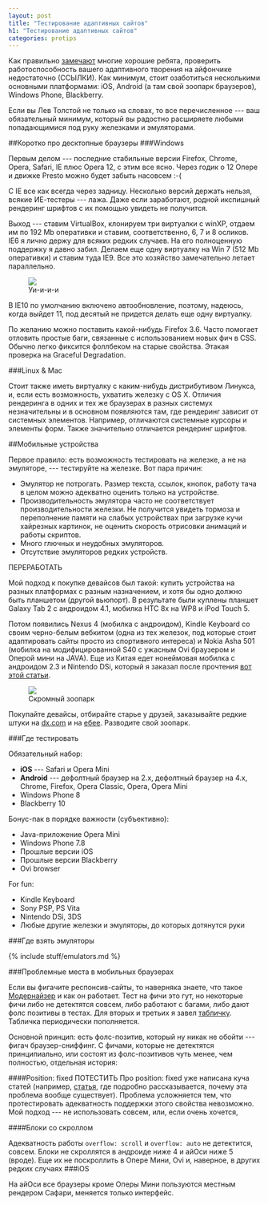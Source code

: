 ```yaml
---
layout: post
title: "Тестирование адаптивных сайтов"
h1: "Тестирование адаптивных сайтов"
categories: protips
---
```


Как правильно [замечают](http://www.quirksmode.org/blog/archives/2010/02/the_iphone_obse.html) многие хорошие ребята, проверить работоспособность вашего адаптивного творения на айфончике недостаточно (ССЫЛКИ).
Как минимум, стоит озаботиться несколькими основными платформами: iOS, Android (а там свой зоопарк браузеров), Windows Phone,
Blackberry.

Если вы Лев Толстой не только на словах, то все перечисленное --- ваш обязательный
минимум, который вы радостно расширяете любыми попадающимися под руку железками и эмуляторами.

##Коротко про десктопные браузеры
###Windows

Первым делом --- последние стабильные версии Firefox, Chrome, Opera, Safari, IE плюс Opera 12, с этим все ясно. Через годик о 12 Опере и движке Presto можно будет забыть насовсем :-(

С IE все как всегда через задницу. Несколько версий держать нельзя, всякие ИЕ-тестеры --- лажа. Даже если заработают, родной икспишный рендеринг шрифтов с их помощью увидеть не получится.

Выход --- ставим VirtualBox, клонируем три виртуалки с winXP, отдаем
им по 192 Mb оперативки и ставим,
соответственно, 6, 7 и 8 осликов. IE6 я лично держу для всяких редких случаев. На его полноценную поддержку я давно забил. Делаем еще одну виртуалку на Win 7 (512 Mb оперативки) и ставим туда IE9. Все это хозяйство замечательно летает
параллельно.

<figure>
	<img src="i/virtual_machines.jpg">
	<figcaption>Уи-и-и-и</figcaption>
</figure>

В IE10 по умолчанию включено автообновление, поэтому, надеюсь, когда выйдет 11, под десятый не придется делать еще одну виртуалку.

По желанию можно поставить какой-нибудь Firefox 3.6. Часто помогает отловить простые баги, связанные с использованием новых фич в CSS. Обычно легко фиксится фоллбеком на старые свойства. Этакая проверка на Graceful Degradation.

###Linux & Mac

Стоит также иметь виртуалку с каким-нибудь дистрибутивом Линукса, и, если есть возможность, ухватить железку с OS X. Отличия рендеринга в одних и тех же браузерах в разных системух незначительны и в основном появляются там, где рендеринг зависит от системных элементов. Например, отличаются системные курсоры и элементы форм. Также значительно отличается рендеринг шрифтов.

##Мобильные устройства

Первое правило: есть возможность тестировать на железке, а не на эмуляторе, --- тестируйте на железке. Вот пара причин:

- Эмулятор не потрогать. Размер текста, ссылок, кнопок, работу тача в целом можно адекватно оценить только на устройстве.
- Производительность эмулятора часто не соответствует производительности железки. Не получится увидеть тормоза и переполнение памяти на слабых устройствах при загрузке кучи хайрезных картинок, не оценить скорость отрисовки анимаций и работы скриптов.
- Много глючных и неудобных эмуляторов.
- Отсутствие эмуляторов редких устройств.

ПЕРЕРАБОТАТЬ

Мой подход к покупке девайсов был такой: купить устройства на разных платформах с разным назначением, и хотя бы одно должно быть планшетом (другой вьюпорт). В результате были куплены планшет Galaxy Tab 2 с андроидом 4.1, мобилка HTC 8x на WP8 и iPod Touch 5.

Потом появились Nexus 4 (мобилка с андроидом), Kindle Keyboard со своим черно-белым вебкитом (одна из тех железок, под которые стоит адаптировать сайты просто из спортивного интереса) и Nokia Asha 501 (мобилка на модифицированной S40 с ужасным Ovi браузером и Оперой мини на JAVA). Еще из Китая едет нонеймовая мобилка с андроидом 2.3 и Nintendo DSi, который я заказал после прочтения [вот этой статьи](http://maban.co.uk/73).

<figure>
	<img src="i/zoo.jpg">
	<figcaption>Скромный зоопарк</figcaption>
</figure>

Покупайте девайсы, отбирайте старье у друзей, заказывайте редкие штуки на [dx.com](//dx.com) и на [ебее](//ebay.com). Разводите свой зоопарк.

###Где тестировать

Обязательный набор:

- **iOS** --- Safari и Opera Mini
- **Android** --- дефолтный браузер на 2.x, дефолтный браузер на 4.x, Chrome, Firefox, Opera Classic, Opera, Opera Mini
- Windows Phone 8
- Blackberry 10

Бонус-пак в порядке важности (субъективно):

- Java-приложение Opera Mini
- Windows Phone 7.8
- Прошлые версии iOS
- Прошлые версии Blackberry
- Ovi browser

For fun:

- Kindle Keyboard
- Sony PSP, PS Vita
- Nintendo DSi, 3DS
- Любые другие железки и эмуляторы, до которых дотянутся руки

###Где взять эмуляторы

{% include stuff/emulators.md %}

###Проблемные места в мобильных браузерах

Если вы фигачите респонсив-сайты, то наверняка знаете, что такое [Модернайзер](//modernizr.com) и как он работает. Тест на фичи это гут, но некоторые фичи либо не детектятся совсем, либо работают с багами, либо дают фолс позитивы в тестах. Для вторых и третьих я завел [табличку](https://docs.google.com/spreadsheet/ccc?key=0AjA1cIs8C8MGdFdyQ0lMQnhMbHJEeVZpMW9XejhzU2c&usp=sharing). Табличка периодически пополняется.

Основной принцип: есть фолс-позитив, который ну никак не обойти --- фигач браузер-сниффинг. С фичами, которые не детектятся принципиально, или состоят из фолс-позитивов чуть менее, чем полностью, отдельная история:

####Position: fixed
ПОТЕСТИТЬ Про position: fixed уже написана куча статей (например, [статья](http://www.quirksmode.org/blog/archives/2010/12/the_fifth_posit.html), где подробно рассказывается, почему эта проблема вообще существует). Проблема усложняется тем, что протестировать адекватность поддержки этого свойства невозможно. Мой подход --- не использовать совсем, или, если очень хочется,  

####Блоки со скроллом

Адекватность работы `overflow: scroll` и `overflow: auto` не детектится, совсем. Блоки не скроллятся в андроиде ниже 4 и айОси ниже 5 (вроде). Еще их не поскроллить в Опере Мини, Ovi и, наверное, в других редких случаях
###iOS

На айОси все браузеры кроме Оперы Мини пользуются местным рендером Сафари, меняется только интерфейс. 